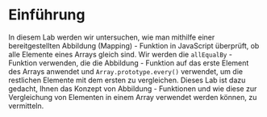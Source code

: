 # Einführung

In diesem Lab werden wir untersuchen, wie man mithilfe einer bereitgestellten Abbildung (Mapping) - Funktion in JavaScript überprüft, ob alle Elemente eines Arrays gleich sind. Wir werden die `allEqualBy` - Funktion verwenden, die die Abbildung - Funktion auf das erste Element des Arrays anwendet und `Array.prototype.every()` verwendet, um die restlichen Elemente mit dem ersten zu vergleichen. Dieses Lab ist dazu gedacht, Ihnen das Konzept von Abbildung - Funktionen und wie diese zur Vergleichung von Elementen in einem Array verwendet werden können, zu vermitteln.
